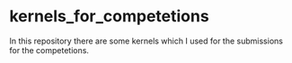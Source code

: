 # kernels_for_competetions
In this repository there are some kernels which I used for the submissions for the competetions.
